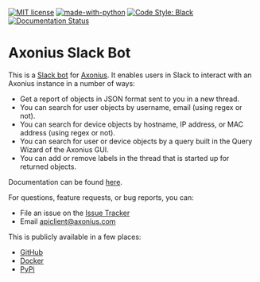 [![MIT
license](https://img.shields.io/badge/License-MIT-blue.svg)](https://lbesson.mit-license.org/)
[![made-with-python](https://img.shields.io/badge/Made%20with-Python-1f425f.svg)](https://www.python.org/)
[![Code Style: Black](https://img.shields.io/badge/code%20style-black-000000.svg)](https://github.com/ambv/black)
[![Documentation Status](https://readthedocs.org/projects/axonbot-slack/badge/?version=latest)](https://axonbot-slack.readthedocs.io/en/latest/?badge=latest)

# Axonius Slack Bot

This is a [Slack bot](https://api.slack.com/bot-users) for [Axonius](https://axonius.com). It enables users in Slack to interact with an Axonius instance in a number of ways:

* Get a report of objects in JSON format sent to you in a new thread.
* You can search for user objects by username, email (using regex or not).
* You can search for device objects by hostname, IP address, or MAC address (using regex or not).
* You can search for user or device objects by a query built in the Query Wizard of the Axonius GUI.
* You can add or remove labels in the thread that is started up for returned objects.

Documentation can be found [here](https://axonbot-slack.readthedocs.io/en/latest/).

For questions, feature requests, or bug reports, you can:
* File an issue on the [Issue Tracker](https://github.com/Axonius/axonbot_slack/issues)
* Email apiclient@axonius.com

This is publicly available in a few places:
* [GitHub](https://github.com/Axonius/axonbot_slack)
* [Docker](https://hub.docker.com/r/axonius/axonbot_slack)
* [PyPi](https://pypi.org/project/axonbot-slack/)
